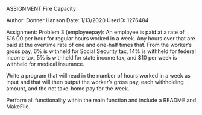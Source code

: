 ASSIGNMENT Fire Capacity

Author: Donner Hanson
Date: 1/13/2020
UserID: 1276484

Assignment:
Problem 3 (employeepay):
An employee is paid at a rate of $16.00 per hour for regular hours worked in a week. Any hours over that
are paid at the overtime rate of one and one-half times that. From the worker’s gross pay, 6% is withheld
for Social Security tax, 14% is withheld for federal income tax, 5% is withheld for state income tax, and
$10 per week is withheld for medical insurance.

Write a program that will read in the number of hours worked in a week as input and that will then output the worker’s gross pay, each withholding amount, and the net take-home pay for the week.

Perform all functionality within the main function and include a README and MakeFile.  
